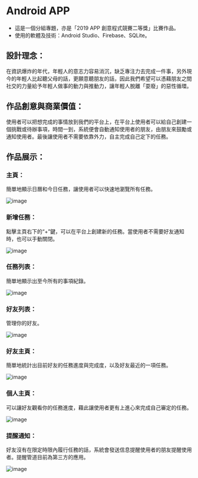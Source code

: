 # Android APP
- 這是一個分組專題，亦是「2019 APP 創意程式競賽二等獎」比賽作品。
- 使用的軟體及技術：Android Studio、Firebase、SQLite。
## 設計理念：
在資訊爆炸的年代，年輕人的意志力容易消沉，缺乏專注力去完成一件事，另外現今的年輕人比起聽父母的話，更願意聽朋友的話，因此我們希望可以憑藉朋友之間社交的力量給予年輕人做事的動力與推動力，讓年輕人脫離「耍廢」的惡性循環。
## 作品創意與商業價值：
使用者可以把想完成的事情放到我們的平台上，在平台上使用者可以給自己創建一個挑戰或待辦事項，時間一到，系統便會自動通知使用者的朋友，由朋友來鼓勵或通知使用者。最後讓使用者不需要依靠外力，自主完成自己定下的任務。

## 作品展示：
### 主頁：
簡單地顯示日曆和今日任務，讓使用者可以快速地瀏覽所有任務。

![image](./Docs/documents/UI%20layout/%E9%A6%96%E9%A0%81.jpg)

### 新增任務：
點擊主頁右下的“+”鍵，可以在平台上創建新的任務。當使用者不需要好友通知時，也可以手動關閉。

![image](./Docs/documents/UI%20layout/%E6%96%B0%E5%A2%9E%E4%BB%BB%E5%8B%99.jpg)

### 任務列表：
簡單地顯示出至今所有的事項紀錄。

![image](./Docs/documents/UI%20layout/%E4%BB%BB%E5%8B%99%E5%88%97%E8%A1%A8.jpg)

### 好友列表：
管理你的好友。

![image](./Docs/documents/UI%20layout/%E5%A5%BD%E5%8F%8B%E5%88%97%E8%A1%A8.jpg)

### 好友主頁：
簡單地統計出目前好友的任務進度與完成度，以及好友最近的一項任務。

![image](./Docs/documents/UI%20layout/%E5%A5%BD%E5%8F%8B%E7%9A%84%E4%BB%BB%E5%8B%99%E5%88%97%E8%A1%A8.jpg)

### 個人主頁：
可以讓好友觀看你的任務進度，藉此讓使用者更有上進心來完成自己審定的任務。

![image](./Docs/documents/UI%20layout/%E5%80%8B%E4%BA%BA%E4%B8%BB%E9%A0%81.jpg)

### 提醒通知：
好友沒有在限定時限內履行任務的話，系統會發送信息提醒使用者的朋友提醒使用者。提醒管道目前為第三方的應用。

![image](./Docs/documents/UI%20layout/%E9%80%9A%E7%9F%A5.jpg)
